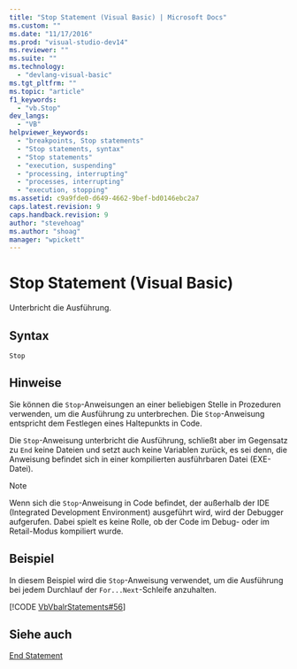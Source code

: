 ```yaml
---
title: "Stop Statement (Visual Basic) | Microsoft Docs"
ms.custom: ""
ms.date: "11/17/2016"
ms.prod: "visual-studio-dev14"
ms.reviewer: ""
ms.suite: ""
ms.technology: 
  - "devlang-visual-basic"
ms.tgt_pltfrm: ""
ms.topic: "article"
f1_keywords: 
  - "vb.Stop"
dev_langs: 
  - "VB"
helpviewer_keywords: 
  - "breakpoints, Stop statements"
  - "Stop statements, syntax"
  - "Stop statements"
  - "execution, suspending"
  - "processing, interrupting"
  - "processes, interrupting"
  - "execution, stopping"
ms.assetid: c9a9fde0-d649-4662-9bef-bd0146ebc2a7
caps.latest.revision: 9
caps.handback.revision: 9
author: "stevehoag"
ms.author: "shoag"
manager: "wpickett"
---
```

# Stop Statement (Visual Basic)
Unterbricht die Ausführung.  
  
## Syntax  
  
```  
Stop  
```  
  
## Hinweise  
 Sie können die `Stop`\-Anweisungen an einer beliebigen Stelle in Prozeduren verwenden, um die Ausführung zu unterbrechen.  Die `Stop`\-Anweisung entspricht dem Festlegen eines Haltepunkts in Code.  
  
 Die `Stop`\-Anweisung unterbricht die Ausführung, schließt aber im Gegensatz zu `End` keine Dateien und setzt auch keine Variablen zurück, es sei denn, die Anweisung befindet sich in einer kompilierten ausführbaren Datei \(EXE\-Datei\).  
  
> [!NOTE]
>  Wenn sich die `Stop`\-Anweisung in Code befindet, der außerhalb der IDE \(Integrated Development Environment\) ausgeführt wird, wird der Debugger aufgerufen.  Dabei spielt es keine Rolle, ob der Code im Debug\- oder im Retail\-Modus kompiliert wurde.  
  
## Beispiel  
 In diesem Beispiel wird die `Stop`\-Anweisung verwendet, um die Ausführung bei jedem Durchlauf der `For...Next`\-Schleife anzuhalten.  
  
 [!CODE [VbVbalrStatements#56](../CodeSnippet/VS_Snippets_VBCSharp/VbVbalrStatements#56)]  
  
## Siehe auch  
 [End Statement](../../../visual-basic/language-reference/statements/end-statement.md)